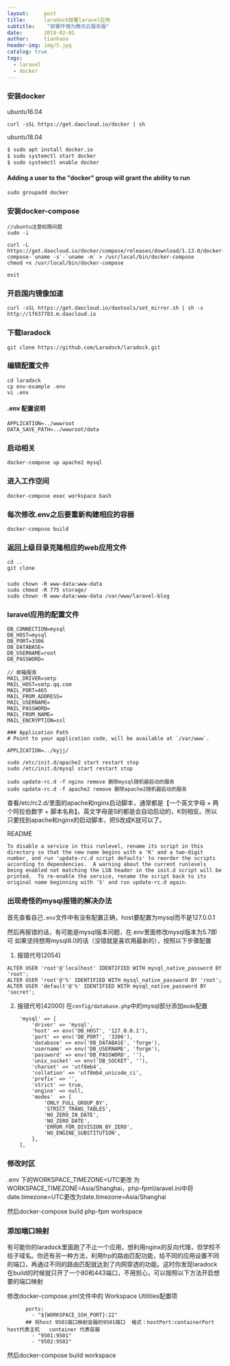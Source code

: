 ```yaml
---
layout:     post
title:      laradock部署laravel应用
subtitle:    "部署环境为腾讯云服务器"
date:       2018-02-01
author:     tianhaoo
header-img: img/5.jpg
catalog: true
tags:
  - laravel
  - docker
---
```




### 安装docker

ubuntu16.04
```
curl -sSL https://get.daocloud.io/docker | sh
```
ubuntu18.04

```bash
$ sudo apt install docker.io
$ sudo systemctl start docker
$ sudo systemctl enable docker
```
#### Adding a user to the "docker" group will grant the ability to run
```
sudo groupadd docker
```
<!--more-->
### 安装docker-compose
```
//ubuntu注意权限问题
sudo -i

curl -L https://get.daocloud.io/docker/compose/releases/download/1.13.0/docker-compose-`uname -s`-`uname -m` > /usr/local/bin/docker-compose
chmod +x /usr/local/bin/docker-compose

exit
```

### 开启国内镜像加速
```
curl -sSL https://get.daocloud.io/daotools/set_mirror.sh | sh -s http://1f637783.m.daocloud.io
```

### 下载laradock
```
git clone https://github.com/Laradock/laradock.git
```


### 编辑配置文件
```
cd laradock
cp env-example .env
vi .env
```

#### .env 配置说明
```
APPLICATION=../wwwroot
DATA_SAVE_PATH=../wwwroot/data
```

### 启动相关
```
docker-compose up apache2 mysql
```

### 进入工作空间
```
docker-compose exec workspace bash
```

### 每次修改.env之后要重新构建相应的容器
```
docker-compose build
```

### 返回上级目录克隆相应的web应用文件
```
cd ..
git clone
```

### 
```
sudo chown -R www-data:www-data 
sudo chmod -R 775 storage/
sudo chown -R www-data:www-data /var/www/laravel-blog
```


### laravel应用的配置文件
```
DB_CONNECTION=mysql
DB_HOST=mysql
DB_PORT=3306
DB_DATABASE=
DB_USERNAME=root
DB_PASSWORD=

// 邮箱服务
MAIL_DRIVER=smtp
MAIL_HOST=smtp.qq.com
MAIL_PORT=465
MAIL_FROM_ADDRESS=
MAIL_USERNAME=
MAIL_PASSWORD=
MAIL_FROM_NAME=
MAIL_ENCRYPTION=ssl
```

```
### Application Path
# Point to your application code, will be available at `/var/www`.

APPLICATION=../kyjj/
```

```
sudo /etc/init.d/apache2 start restart stop
sudo /etc/init.d/mysql start restart stop
```

```
sudo update-rc.d -f nginx remove 删除mysql随机器启动的服务
sudo update-rc.d -f apache2 remove 删除apache2随机器启动的服务
```

查看/etc/rc2.d/里面的apache和nginx启动脚本，通常都是【一个英文字母 + 两个阿拉伯数字 + 脚本名称】。英文字母是S的都是会自动启动的，K则相反。所以只要找到apache和nginx的启动脚本，把S改成K就可以了。

README
```
To disable a service in this runlevel, rename its script in this
directory so that the new name begins with a 'K' and a two-digit
number, and run 'update-rc.d script defaults' to reorder the scripts
according to dependencies.  A warning about the current runlevels
being enabled not matching the LSB header in the init.d script will be
printed.  To re-enable the service, rename the script back to its
original name beginning with 'S' and run update-rc.d again.
```

### 出现奇怪的mysql报错的解决办法

首先查看自己`.env`文件中有没有配置正确，host要配置为mysql而不是127.0.0.1

然后再报错的话，有可能是mysql版本问题，在.env里面修改mysql版本为5.7即可
如果坚持想用mysql8.0的话（没错就是喜欢用最新的），按照以下步骤配置
1. 报错代号[2054]
```mysql
ALTER USER 'root'@'localhost' IDENTIFIED WITH mysql_native_password BY 'root';
ALTER USER 'root'@'%' IDENTIFIED WITH mysql_native_password BY 'root';
ALTER USER 'default'@'%' IDENTIFIED WITH mysql_native_password BY 'secret';
```
2. 报错代号[42000]
在`config/database.php`中的mysql部分添加`mode`配置
```env
    'mysql' => [
        'driver' => 'mysql',
        'host' => env('DB_HOST', '127.0.0.1'),
        'port' => env('DB_PORT', '3306'),
        'database' => env('DB_DATABASE', 'forge'),
        'username' => env('DB_USERNAME', 'forge'),
        'password' => env('DB_PASSWORD', ''),
        'unix_socket' => env('DB_SOCKET', ''),
        'charset' => 'utf8mb4',
        'collation' => 'utf8mb4_unicode_ci',
        'prefix' => '',
        'strict' => true,
        'engine' => null,
        'modes'  => [
            'ONLY_FULL_GROUP_BY',
            'STRICT_TRANS_TABLES',
            'NO_ZERO_IN_DATE',
            'NO_ZERO_DATE',
            'ERROR_FOR_DIVISION_BY_ZERO',
            'NO_ENGINE_SUBSTITUTION',
        ],
    ],
```

### 修改时区
.env 下的WORKSPACE_TIMEZONE=UTC更改 为WORKSPACE_TIMEZONE=Asia/Shanghai，php-fpm\laravel.ini中将 date.timezone=UTC更改为date.timezone=Asia/Shanghai

然后docker-compose build php-fpm workspace

### 添加端口映射
有可能你的laradock里面跑了不止一个应用，想利用nginx的反向代理，但学校不给子域名。你还有另一种方法，利用frp的路由匹配功能，给不同的应用设置不同的端口，再通过不同的路由匹配就达到了内网穿透的功能。这时你发现laradock在build的时候就只开了一个80和443端口，不用担心，可以按照以下方法开启想要的端口映射

修改docker-compose.yml文件中的 Workspace Utilities配置项

```
      ports:
        - "${WORKSPACE_SSH_PORT}:22"
      ## 将host 9501端口映射容器的9501端口  格式：hostPort:containerPort  host代表主机   container 代表容器
        - "9501:9501"
        - "9502:9502"
```

然后docker-compose build workspace